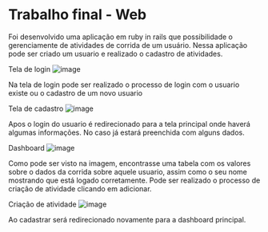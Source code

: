 # Trabalho final - Web

Foi desenvolvido uma aplicação em ruby in rails que possibilidade o gerenciamente de atividades de corrida de um usuário. Nessa aplicação pode ser criado um usuario e realizado o cadastro de atividades.

Tela de login 
![image](https://github.com/user-attachments/assets/b0497ab6-f7ac-4f35-8c15-05b54d9d5676)

Na tela de login pode ser realizado o processo de login com o usuario existe ou o cadastro de um novo usuario


Tela de cadastro
![image](https://github.com/user-attachments/assets/9daaaa0e-5338-4035-b7db-c524fa28ec2a)


Apos o login do usuario é redirecionado para a tela principal onde haverá algumas informações. No caso já estará preenchida com alguns dados.

Dashboard
![image](https://github.com/user-attachments/assets/f25e57fa-1930-4945-ae38-47a996a85982)

Como pode ser visto na imagem, encontrasse uma tabela com os valores sobre o dados da corrida sobre aquele usuario, assim como o seu nome mostrando que está logado corretamente. Pode ser realizado o processo de criação de atividade clicando em adicionar.


Criação de atividade
![image](https://github.com/user-attachments/assets/970239e7-67c4-4162-9815-191769216b9d)

Ao cadastrar será redirecionado novamente para a dashboard principal.

